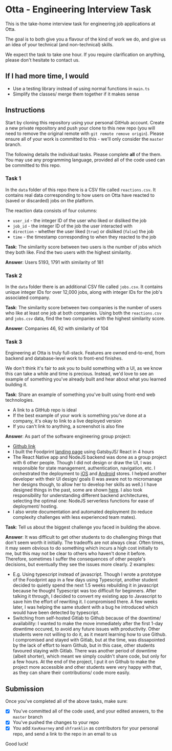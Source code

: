 # Otta - Engineering Interview Task

This is the take-home interview task for engineering job applications at Otta.

The goal is to both give you a flavour of the kind of work we do, and give us an idea of your technical (and non-technical) skills.

We expect the task to take one hour. If you require clarification on anything, please don't hesitate to contact us.

## If I had more time, I would
- Use a testing library instead of using normal functions in `main.ts`
- Simplify the classes/ merge them together if it makes sense
## Instructions

Start by cloning this repository using your personal GitHub account. Create a new private repository and push your clone to this new repo (you will need to remove the original remote with `git remote remove origin`). Please ensure all of your work is committed to this - we'll only consider the `master` branch.

The following details the individual tasks. Please complete **all** of the them. You may use any programming language, provided all of the code used can be committed to this repo.

### Task 1

In the `data` folder of this repo there is a CSV file called `reactions.csv`. It contains real data corresponding to how users on Otta have reacted to (saved or discarded) jobs on the platform.

The reaction data consists of four columns:

- `user_id` - the integer ID of the user who liked or disliked the job
- `job_id` - the integer ID of the job the user interacted with
- `direction` - whether the user liked (`true`) or disliked (`false`) the job
- `time` - the timestamp corresponding to when they reacted to the job

**Task**: The similarity score between two users is the number of jobs which they both like. Find the two users with the highest similarity.

**Answer**: Users 5193, 1791 with similarity of 181


### Task 2

In the `data` folder there is an additional CSV file called `jobs.csv`. It contains unique integer IDs for over 12,000 jobs, along with integer IDs for the job's associated company.

**Task**: The similarity score between two companies is the number of users who like at least one job at both companies. Using both the `reactions.csv` and `jobs.csv` data, find the two companies with the highest similarity score.

**Answer**: Companies 46, 92 with similarity of 104

### Task 3

Engineering at Otta is truly full-stack. Features are owned end-to-end, from backend and database-level work to front-end finishes.

We don't think it's fair to ask you to build something with a UI, as we know this can take a while and time is precious. Instead, we'd love to see an example of something you've already built and hear about what you learned building it.

**Task**: Share an example of something you've built using front-end web technologies.

- A link to a GitHub repo is ideal
- If the best example of your work is something you've done at a company, it's okay to link to a live deployed version
- If you can't link to anything, a screenshot is also fine

**Answer**: As part of the software engineering group project:
- [Github link](https://github.com/ben-xD/foodprint/)
- I built the Foodprint [landing page](https://foodprint.orth.uk) using GatsbyJS/ React in 4 hours
- The React Native app and NodeJS backend was done as a group project with 6 other people. Though I did not design or draw the UI, I was responsible for state management, authentication, navigation, etc. I orchestrated the deployment to [iOS](https://apps.apple.com/us/app/foodprint/id1510153419?ls=1) and [Android](https://play.google.com/store/apps/details?id=uk.orth.foodprint) stores. I helped another developer with their UI design/ goals (I was aware not to micromanage her designs though, to allow her to develop her skills as well.) I have designed things in the past, some are shown [here](https://orth.uk/projects). I also took responsibility for understanding different backend architectures, selecting the optimal one: NodeJS serverless functions for ease of deployment/ hosting.
- I also wrote documentation and automated deployment (to reduce complexity challenges with less experienced team mates).

**Task**: Tell us about the biggest challenge you faced in building the above.

**Answer**: It was difficult to get other students to do challenging things that don't seem worth it initially. The tradeoffs are not always clear. Often times, it may seem obvious to do something which incurs a high cost initially to me, but this may not be clear to others who haven't done it before. Therefore, sometimes I suffer the consequences of other people's decisions, but eventually they see the issues more clearly. 2 examples:
- E.g. Using typescript instead of javascript. Though I wrote a prototype of the Foodprint app in a few days using Typescript, another student decided to quietly spend the next 1.5 weeks rebuilding it in javascript because he thought Typescript was too difficult for beginners. After talking it through, I decided to convert my existing app to Javascript to save him the effort of rewriting it. I compromised there. A few weeks later, I was helping the same student with a bug he introduced which would have been detected by typescript.
- Switching from self-hosted Gitlab to Github because of the downtime/ availability: I wanted to make the move immediately after the first 1-day downtime occured, to avoid any future issues with productivity. Other students were not willing to do it, as it meant learning how to use Github. I compromised and stayed with Gitlab, but at the time, was dissapointed by the lack of effort to learn Github, but in this case, other students favoured staying with Gitlab. There was another period of downtime (albeit shorter), which meant we simply couldn't share code, but only for a few hours. At the end of the project, I put it on Github to make the project more accessible and other students were very happy with that, as they can share their contributions/ code more easily.

## Submission

Once you've completed all of the above tasks, make sure:

- [x] You've committed all of the code used, and your edited answers, to the `master` branch
- [x] You've pushed the changes to your repo
- [x] You add `XavKearney` and `shfranklin` as contributors for your personal repo, and send a link to the repo in an email to us

Good luck!
